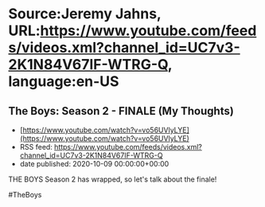# Source:Jeremy Jahns, URL:https://www.youtube.com/feeds/videos.xml?channel_id=UC7v3-2K1N84V67IF-WTRG-Q, language:en-US

## The Boys: Season 2 - FINALE (My Thoughts)
 - [https://www.youtube.com/watch?v=vo56UVlyLYE](https://www.youtube.com/watch?v=vo56UVlyLYE)
 - RSS feed: https://www.youtube.com/feeds/videos.xml?channel_id=UC7v3-2K1N84V67IF-WTRG-Q
 - date published: 2020-10-09 00:00:00+00:00

THE BOYS Season 2 has wrapped, so let's talk about the finale!

#TheBoys

